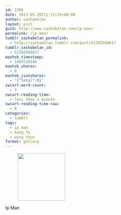 ```yaml
---
id: 1706
date: 2013-05-26T11:13:25+00:00
author: sashabelan
layout: post
guid: http://www.sashabelan.com/ip-man/
permalink: /ip-man/
tumblr_sashabelan_permalink:
  - http://sashabelan.tumblr.com/post/51382568617
tumblr_sashabelan_id:
  - 51382568617
mashsb_timestamp:
  - 1465516544
mashsb_shares:
  - 0
mashsb_jsonshares:
  - '{"total":0}'
swcart-word-count:
  - 3
swcart-reading-time:
  - less then a minute
swcart-reading-time-raw:
  - 0
categories:
  - tumblr
tags:
  - ip man
  - kung fu
  - wing chun
format: gallery
---
```

<div id='gallery-359' class='gallery galleryid-1706 gallery-columns-3 gallery-size-thumbnail'>
  <figure class='gallery-item'> 
  
  <div class='gallery-icon portrait'>
    <a href='http://www.sashabelan.ru/ip-man/attachment/1707/'><img width="150" height="150" src="http://www.sashabelan.ru/wp-content/uploads/2013/05/tumblr_mnekidFAaC1qarj97o1_400-150x150.jpg" class="attachment-thumbnail size-thumbnail" alt="" /></a>
  </div></figure>
</div>

Ip Man